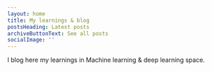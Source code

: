```yaml
---
layout: home
title: My learnings & blog
postsHeading: Latest posts
archiveButtonText: See all posts
socialImage: ''
---
```

I blog here my learnings in Machine learning & deep learning space. 
